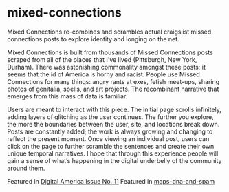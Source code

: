 # mixed-connections

Mixed Connections re-combines and scrambles actual craigslist missed connections posts to explore identity and longing on the net.

Mixed Connections is built from thousands of Missed Connections posts scraped from all of the places that I've lived (Pittsburgh, New York, Durham). There was astonishing commonality amongst these posts; it seems that the id of America is horny and racist. People use Missed Connections for many things: angry rants at exes, fetish meet-ups, sharing photos of genitalia, spells, and art projects. The recombinant narrative that emerges from this mass of data is familiar.

Users are meant to interact with this piece. The initial page scrolls infinitely, adding layers of glitching as the user continues. The further you explore, the more the boundaries between the user, site, and locations break down. Posts are constantly added; the work is always growing and changing to reflect the present moment. Once viewing an individual post, users can click on the page to further scramble the sentences and create their own unique temporal narratives. I hope that through this experience people will gain a sense of what’s happening in the digital underbelly of the community around them.

Featured in [Digital America Issue No. 11](http://www.digitalamerica.org/mixed-connections-emma-dickson/)
Featured in [maps-dna-and-spam](http://www.michaeldemers.com/maps-dna-and-spam/)
